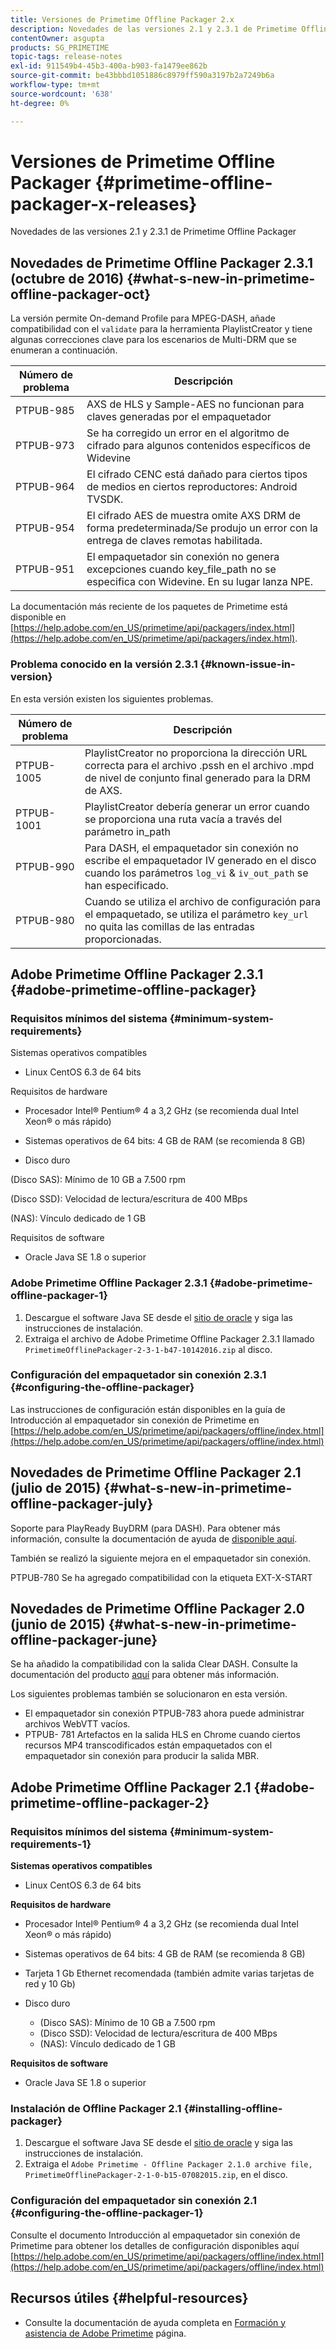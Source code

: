 ```yaml
---
title: Versiones de Primetime Offline Packager 2.x
description: Novedades de las versiones 2.1 y 2.3.1 de Primetime Offline Packager
contentOwner: asgupta
products: SG_PRIMETIME
topic-tags: release-notes
exl-id: 911549b4-45b3-400a-b903-fa1479ee862b
source-git-commit: be43bbbd1051886c8979ff590a3197b2a7249b6a
workflow-type: tm+mt
source-wordcount: '638'
ht-degree: 0%

---
```


# Versiones de Primetime Offline Packager {#primetime-offline-packager-x-releases}

Novedades de las versiones 2.1 y 2.3.1 de Primetime Offline Packager

## Novedades de Primetime Offline Packager 2.3.1 (octubre de 2016)  {#what-s-new-in-primetime-offline-packager-oct}

La versión permite On-demand Profile para MPEG-DASH, añade compatibilidad con el `validate` para la herramienta PlaylistCreator y tiene algunas correcciones clave para los escenarios de Multi-DRM que se enumeran a continuación.

| **Número de problema** | **Descripción** |
|---|---|
| PTPUB-985 | AXS de HLS y Sample-AES no funcionan para claves generadas por el empaquetador |
| PTPUB-973 | Se ha corregido un error en el algoritmo de cifrado para algunos contenidos específicos de Widevine |
| PTPUB-964 | El cifrado CENC está dañado para ciertos tipos de medios en ciertos reproductores: Android TVSDK. |
| PTPUB-954 | El cifrado AES de muestra omite AXS DRM de forma predeterminada/Se produjo un error con la entrega de claves remotas habilitada. |
| PTPUB-951 | El empaquetador sin conexión no genera excepciones cuando key_file_path no se especifica con Widevine. En su lugar lanza NPE. |

La documentación más reciente de los paquetes de Primetime está disponible en [https://help.adobe.com/en_US/primetime/api/packagers/index.html](https://help.adobe.com/en_US/primetime/api/packagers/index.html).

### Problema conocido en la versión 2.3.1 {#known-issue-in-version}

En esta versión existen los siguientes problemas.

| **Número de problema** | **Descripción** |
|---|---|
| PTPUB-1005 | PlaylistCreator no proporciona la dirección URL correcta para el archivo .pssh en el archivo .mpd de nivel de conjunto final generado para la DRM de AXS. |
| PTPUB-1001 | PlaylistCreator debería generar un error cuando se proporciona una ruta vacía a través del parámetro in_path |
| PTPUB-990 | Para DASH, el empaquetador sin conexión no escribe el empaquetador IV generado en el disco cuando los parámetros `log_vi` &amp; `iv_out_path` se han especificado. |
| PTPUB-980 | Cuando se utiliza el archivo de configuración para el empaquetado, se utiliza el parámetro `key_url` no quita las comillas de las entradas proporcionadas. |

## Adobe Primetime Offline Packager 2.3.1 {#adobe-primetime-offline-packager}

### Requisitos mínimos del sistema {#minimum-system-requirements}

Sistemas operativos compatibles

* Linux CentOS 6.3 de 64 bits

Requisitos de hardware

* Procesador Intel® Pentium® 4 a 3,2 GHz (se recomienda dual Intel Xeon® o más rápido)

* Sistemas operativos de 64 bits: 4 GB de RAM (se recomienda 8 GB)

* Disco duro

(Disco SAS): Mínimo de 10 GB a 7.500 rpm

(Disco SSD): Velocidad de lectura/escritura de 400 MBps

(NAS): Vínculo dedicado de 1 GB

Requisitos de software

* Oracle Java SE 1.8 o superior

### Adobe Primetime Offline Packager 2.3.1 {#adobe-primetime-offline-packager-1}

1. Descargue el software Java SE desde el [sitio de oracle](https://www.oracle.com/technetwork/java/javase/downloads/index.html) y siga las instrucciones de instalación.
1. Extraiga el archivo de Adobe Primetime Offline Packager 2.3.1 llamado `PrimetimeOfflinePackager-2-3-1-b47-10142016.zip` al disco.

### Configuración del empaquetador sin conexión 2.3.1 {#configuring-the-offline-packager}

Las instrucciones de configuración están disponibles en la guía de Introducción al empaquetador sin conexión de Primetime en [https://help.adobe.com/en_US/primetime/api/packagers/offline/index.html](https://help.adobe.com/en_US/primetime/api/packagers/offline/index.html)

## Novedades de Primetime Offline Packager 2.1 (julio de 2015) {#what-s-new-in-primetime-offline-packager-july}

Soporte para PlayReady BuyDRM (para DASH). Para obtener más información, consulte la documentación de ayuda de [disponible aquí](https://help.adobe.com/en_US/primetime/api/packagers/offline/index.html).

También se realizó la siguiente mejora en el empaquetador sin conexión.

PTPUB-780 Se ha agregado compatibilidad con la etiqueta EXT-X-START

## Novedades de Primetime Offline Packager 2.0 (junio de 2015) {#what-s-new-in-primetime-offline-packager-june}

Se ha añadido la compatibilidad con la salida Clear DASH. Consulte la documentación del producto [aquí](https://help.adobe.com/en_US/primetime/api/packagers/offline/index.html) para obtener más información.

Los siguientes problemas también se solucionaron en esta versión.

* El empaquetador sin conexión PTPUB-783 ahora puede administrar archivos WebVTT vacíos.
* PTPUB- 781 Artefactos en la salida HLS en Chrome cuando ciertos recursos MP4 transcodificados están empaquetados con el empaquetador sin conexión para producir la salida MBR.

## Adobe Primetime Offline Packager 2.1 {#adobe-primetime-offline-packager-2}

### Requisitos mínimos del sistema {#minimum-system-requirements-1}

**Sistemas operativos compatibles**

* Linux CentOS 6.3 de 64 bits

**Requisitos de hardware**

* Procesador Intel® Pentium® 4 a 3,2 GHz (se recomienda dual Intel Xeon® o más rápido)

* Sistemas operativos de 64 bits: 4 GB de RAM (se recomienda 8 GB)

* Tarjeta 1 Gb Ethernet recomendada (también admite varias tarjetas de red y 10 Gb)

* Disco duro

   * (Disco SAS): Mínimo de 10 GB a 7.500 rpm
   * (Disco SSD): Velocidad de lectura/escritura de 400 MBps
   * (NAS): Vínculo dedicado de 1 GB

**Requisitos de software**

* Oracle Java SE 1.8 o superior

### Instalación de Offline Packager 2.1 {#installing-offline-packager}

1. Descargue el software Java SE desde el [sitio de oracle](https://www.oracle.com/technetwork/java/javase/downloads/index.html) y siga las instrucciones de instalación.
1. Extraiga el `Adobe Primetime - Offline Packager 2.1.0 archive file, PrimetimeOfflinePackager-2-1-0-b15-07082015.zip`, en el disco.

### Configuración del empaquetador sin conexión 2.1 {#configuring-the-offline-packager-1}

Consulte el documento Introducción al empaquetador sin conexión de Primetime para obtener los detalles de configuración disponibles aquí [https://help.adobe.com/en_US/primetime/api/packagers/offline/index.html](https://help.adobe.com/en_US/primetime/api/packagers/offline/index.html)

## Recursos útiles {#helpful-resources}

* Consulte la documentación de ayuda completa en [Formación y asistencia de Adobe Primetime](https://helpx.adobe.com/support/primetime.html) página.
